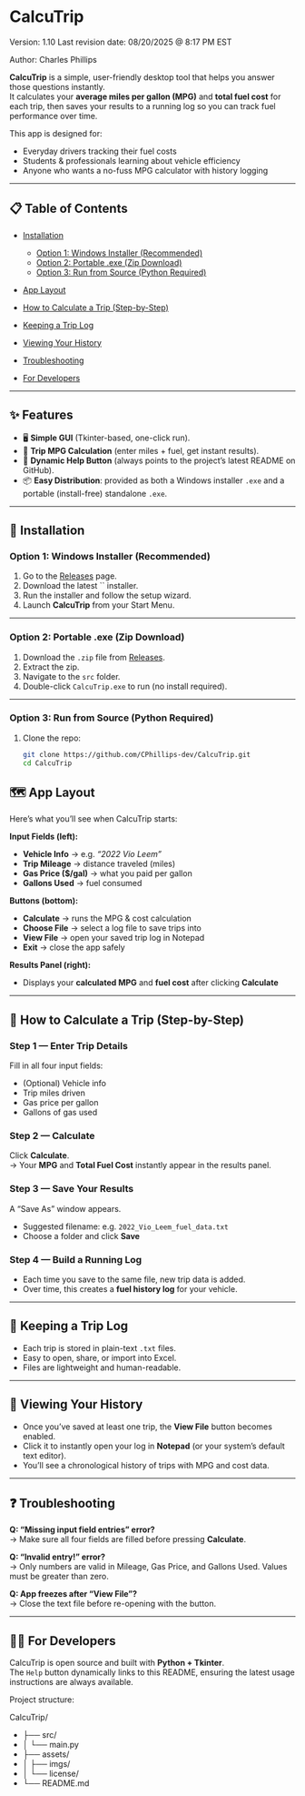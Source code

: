 # CalcuTrip
Version: 1.10
Last revision date: 08/20/2025 @ 8:17 PM EST

Author: Charles Phillips  

**CalcuTrip** is a simple, user-friendly desktop tool that helps you answer those questions instantly.  
It calculates your **average miles per gallon (MPG)** and **total fuel cost** for each trip, then saves your results to a running log so you can track fuel performance over time.  

This app is designed for:  
- Everyday drivers tracking their fuel costs  
- Students & professionals learning about vehicle efficiency  
- Anyone who wants a no-fuss MPG calculator with history logging  

---

## 📋 Table of Contents
- [Installation](#installation)
  - [Option 1: Windows Installer (Recommended)](#option-1-windows-installer-recommended)
  - [Option 2: Portable .exe (Zip Download)](#option-2-portable-exe-zip-download)
  - [Option 3: Run from Source (Python Required)](#option-3-run-from-source-python-required)

- [App Layout](#-app-layout)
- [How to Calculate a Trip (Step-by-Step)](#-how-to-calculate-a-trip-step-by-step)
- [Keeping a Trip Log](#-keeping-a-trip-log)
- [Viewing Your History](#-viewing-your-history)
- [Troubleshooting](#-troubleshooting)
- [For Developers](#-for-developers)

---

## ✨ Features
- 🖥️ **Simple GUI** (Tkinter-based, one-click run).  
- 🚙 **Trip MPG Calculation** (enter miles + fuel, get instant results).  
- 📄 **Dynamic Help Button** (always points to the project’s latest README on GitHub).  
- 📦 **Easy Distribution**: provided as both a Windows installer `.exe` and a portable (install-free) standalone `.exe`.  

---

## 🔧 Installation

### Option 1: Windows Installer (Recommended)
1. Go to the [Releases](../../releases) page.  
2. Download the latest `` installer.  
3. Run the installer and follow the setup wizard.  
4. Launch **CalcuTrip** from your Start Menu.

---

### Option 2: Portable .exe (Zip Download)
1. Download the `.zip` file from [Releases](../../releases).  
2. Extract the zip.
3. Navigate to the `src` folder.
4. Double-click `CalcuTrip.exe` to run (no install required).  

---

### Option 3: Run from Source (Python Required)
1. Clone the repo:
   ```bash
   git clone https://github.com/CPhillips-dev/CalcuTrip.git
   cd CalcuTrip

## 🗺️ App Layout
Here’s what you’ll see when CalcuTrip starts:

**Input Fields (left):**
- **Vehicle Info** → e.g. *“2022 Vio Leem”*  
- **Trip Mileage** → distance traveled (miles)  
- **Gas Price ($/gal)** → what you paid per gallon  
- **Gallons Used** → fuel consumed  

**Buttons (bottom):**
- **Calculate** → runs the MPG & cost calculation  
- **Choose File** → select a log file to save trips into  
- **View File** → open your saved trip log in Notepad  
- **Exit** → close the app safely  

**Results Panel (right):**
- Displays your **calculated MPG** and **fuel cost** after clicking **Calculate**  

---

## 🚀 How to Calculate a Trip (Step-by-Step)

### Step 1 — Enter Trip Details
Fill in all four input fields:
- (Optional) Vehicle info
- Trip miles driven
- Gas price per gallon
- Gallons of gas used


### Step 2 — Calculate
Click **Calculate**.  
→ Your **MPG** and **Total Fuel Cost** instantly appear in the results panel.  

### Step 3 — Save Your Results
A “Save As” window appears.  
- Suggested filename: e.g. `2022_Vio_Leem_fuel_data.txt`  
- Choose a folder and click **Save**  

### Step 4 — Build a Running Log
- Each time you save to the same file, new trip data is added.  
- Over time, this creates a **fuel history log** for your vehicle.  

---

## 📒 Keeping a Trip Log
- Each trip is stored in plain-text `.txt` files.  
- Easy to open, share, or import into Excel.  
- Files are lightweight and human-readable.  

---

## 📂 Viewing Your History
- Once you’ve saved at least one trip, the **View File** button becomes enabled.  
- Click it to instantly open your log in **Notepad** (or your system’s default text editor).  
- You’ll see a chronological history of trips with MPG and cost data.  

---

## ❓ Troubleshooting
**Q: “Missing input field entries” error?**  
→ Make sure all four fields are filled before pressing **Calculate**.  

**Q: “Invalid entry!” error?**  
→ Only numbers are valid in Mileage, Gas Price, and Gallons Used. Values must be greater than zero.  

**Q: App freezes after “View File”?**  
→ Close the text file before re-opening with the button.  

---

## 👨‍💻 For Developers
CalcuTrip is open source and built with **Python + Tkinter**.  
The `Help` button dynamically links to this README, ensuring the latest usage instructions are always available.  

Project structure:  

CalcuTrip/

- ├── src/
- │ └── main.py
- ├── assets/
- │ ├── imgs/
- │ └── license/
- └── README.md
